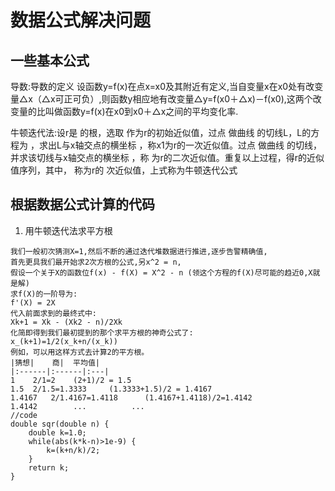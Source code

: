 # 数据公式解决问题

## 一些基本公式
导数:导数的定义 设函数y=f(x)在点x=x0及其附近有定义,当自变量x在x0处有改变量△x（△x可正可负）,则函数y相应地有改变量△y=f(x0＋△x)－f(x0),这两个改变量的比叫做函数y=f(x)在x0到x0＋△x之间的平均变化率.

牛顿迭代法:设r是  的根，选取  作为r的初始近似值，过点  做曲线  的切线L，L的方程为  ，求出L与x轴交点的横坐标  ，称x1为r的一次近似值。过点  做曲线  的切线，并求该切线与x轴交点的横坐标  ，称  为r的二次近似值。重复以上过程，得r的近似值序列，其中，  称为r的  次近似值，上式称为牛顿迭代公式

## 根据数据公式计算的代码
1. 用牛顿迭代法求平方根
```
我们一般初次猜测X=1,然后不断的通过迭代堆数据进行推进,逐步告警精确值,
首先更具我们最开始求2次方根的公式,另x^2 = n,
假设一个关于X的函数位f(x) - f(X) = X^2 - n (领这个方程的f(X)尽可能的趋近0,X就是解)
求f(X)的一阶导为:
f'(X) = 2X
代入前面求到的最终式中:
Xk+1 = Xk - (Xk2 - n)/2Xk
化简即得到我们最初提到的那个求平方根的神奇公式了:
x_(k+1)=1/2(x_k+n/(x_k))
例如，可以用这样方式去计算2的平方根。
|猜想|    商|  平均值|
|:------|:------|:---|
1    2/1=2    (2+1)/2 = 1.5
1.5  2/1.5=1.3333     (1.3333+1.5)/2 = 1.4167
1.4167   2/1.4167=1.4118      (1.4167+1.4118)/2=1.4142
1.4142        ...          ...
//code
double sqr(double n) { 
    double k=1.0; 
    while(abs(k*k-n)>1e-9) { 
        k=(k+n/k)/2; 
    } 
    return k; 
}
```
